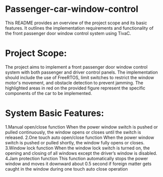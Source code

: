 # Passenger-car-window-control
This README provides an overview of the project scope and its basic features. It outlines the implementation requirements and functionality of the front passenger door window control system using TivaC.
# Project Scope:
The project aims to implement a front passenger door window control system with both passenger and driver control panels. The implementation should include the use of FreeRTOS, limit switches to restrict the window motor's movement, and obstacle detection to prevent jamming. The highlighted areas in red on the provided figure represent the specific components of the car to be implemented.
# System Basic Features:
1.Manual open/close function When the power window switch is pushed or pulled continuously, the window opens or closes until the switch is released.
2.One touch auto open/close function When the power window switch is pushed or pulled shortly, the window fully opens or closes.
3.Window lock function When the window lock switch is turned on, the opening and closing of all windows except the driver’s window is disabled.
4.Jam protection function This function automatically stops the power window and moves it downward about 0.5 second if foreign matter gets caught in the window during one touch auto close operation
